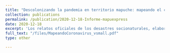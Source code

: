 ```yaml
---
title: "Descolonizando la pandemia en territorio mapuche: mapeando el coronavirus en el Wallmapu"
collection: publications
permalink: /publication/2020-12-18-Informe-mapuexpress
date: 2020-12-18
excerpt: 'Los relatos oficiales de los desastres socionaturales, elaborados por académicos o por organismos estatales, suelen pasar por alto las diferencias entre los territorios y los grupos de la población...'
full_text: "/files/MapeandoCoronavirus_vsmall.pdf"
type: other

---
```

